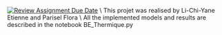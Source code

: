 [![Review Assignment Due Date](https://classroom.github.com/assets/deadline-readme-button-24ddc0f5d75046c5622901739e7c5dd533143b0c8e959d652212380cedb1ea36.svg)](https://classroom.github.com/a/DMXliQ2x) \\
This projet was realised by Li-Chi-Yane Etienne and Parisel Flora \\
All the implemented models and results are described in the notebook BE_Thermique.py
